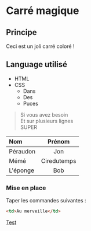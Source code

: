 # Carré magique

## Principe
Ceci est un joli carré coloré !

## Language utilisé
- HTML
- CSS
    - Dans 
    - Des
    - Puces

> Si vous avez besoin  
> Et sur plusieurs lignes  
> SUPER


|   Nom    |    Prénom   |
|:-------- |:-----------:|
| Péraudon |     Jon     |
|   Mémé   | Ciredutemps |
| L'éponge |     Bob     |


### Mise en place
Taper les commandes suivantes :  
```html
<td>Au merveille</td>
```

[Test](www.google.com)